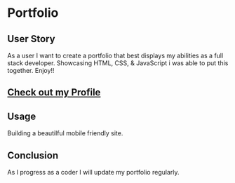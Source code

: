 # Portfolio

## User Story
  As a user I want to create a portfolio that best displays my abilities as a full stack developer. Showcasing HTML, CSS, & JavaScript i was able to put this together. Enjoy!! 

## [Check out my Profile](https://bballplayer33.github.io/portfolio/)


## Usage
  Building a beautilful mobile friendly site. 


## Conclusion
  As I progress as a coder I will update my portfolio regularly. 
